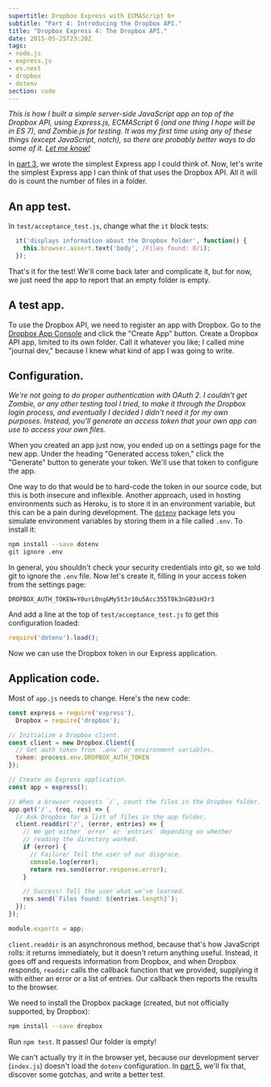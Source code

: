 ```yaml
---
supertitle: Dropbox Express with ECMAScript 6+
subtitle: "Part 4: Introducing the Dropbox API."
title: "Dropbox Express 4: The Dropbox API."
date: 2015-05-25T23:20Z
tags: 
- node.js
- express.js
- es.next
- dropbox
- dotenv
section: code
---
```


*This is how I built a simple server-side JavaScript app on top of the
Dropbox API, using Express.js, ECMAScript 6 (and one thing I hope will
be in ES 7), and Zombie.js for testing. It was my first time using any
of these things (except JavaScript, natch), so there are probably
better ways to do some of it. [Let me know!][contact]*

In [part 3], we wrote the simplest Express app I could think of. Now,
let's write the simplest Express app I can think of that uses the
Dropbox API. All it will do is count the number of files in a folder. <!-- READMORE -->

## An app test.

In `test/acceptance_test.js`, change what the `it` block tests:

```javascript
  it('displays information about the Dropbox folder', function() {
    this.browser.assert.text('body', /Files found: 0/i);
  });
```

That's it for the test! We'll come back later and complicate it,
but for now, we just need the app to report that an empty folder
is empty.

## A test app.

To use the Dropbox API, we need to register an app with Dropbox.
Go to the [Dropbox App Console] and click the "Create App" button.
Create a Dropbox API app, limited to its own folder. Call it whatever
you like; I called mine "journal dev," because I knew what kind of app
I was going to write.

## Configuration.

*We're not going to do proper authentication with OAuth 2. I couldn't
get Zombie, or any other testing tool I tried, to make it through the
Dropbox login process, and eventually I decided I didn't need it for
my own purposes. Instead, you'll generate an access token that your
own app can use to access your own files.*

When you created an app just now, you ended up on a settings page for
the new app. Under the heading "Generated access token," click the
"Generate" button to generate your token. We'll use that token to
configure the app.

One way to do that would be to hard-code the token in our source code,
but this is both insecure and inflexible. Another approach, used in
hosting environments such as Heroku, is to store it in an
environment variable, but this can be a pain during development.
The [`dotenv`][dotenv] package lets you simulate environment
variables by storing them in a file called `.env`. To install it:
 
```bash
npm install --save dotenv
git ignore .env
```

In general, you shouldn't check your security credentials into git,
so we told git to ignore the `.env` file. Now let's create it,
filling in your access token from the settings page:

```shell
DROPBOX_AUTH_TOKEN=Y0urL0ng&My5t3r10u5Acc355T0k3nG03sH3r3
```

And add a line at the top of `test/acceptance_test.js` to get this
configuration loaded:

```javascript
require('dotenv').load();
```

Now we can use the Dropbox token in our Express application.

## Application code.

Most of `app.js` needs to change. Here's the new code:

```javascript
const express = require('express'),
  Dropbox = require('dropbox');

// Initialize a Dropbox client.
const client = new Dropbox.Client({
  // Get auth token from `.env` or environment variables.
  token: process.env.DROPBOX_AUTH_TOKEN
});

// Create an Express application.
const app = express();

// When a browser requests `/`, count the files in the Dropbox folder.
app.get('/', (req, res) => {
  // Ask Dropbox for a list of files in the app folder.
  client.readdir('/', (error, entries) => {
    // We get either `error` or `entries` depending on whether
    // reading the directory worked.
    if (error) {
      // Failure! Tell the user of our disgrace.
      console.log(error);
      return res.send(error.response.error);
    }

    // Success! Tell the user what we've learned.
    res.send(`Files found: ${entries.length}`);
  });
});

module.exports = app;
```

`client.readdir` is an asynchronous method, because that's how
JavaScript rolls: it returns immediately, but it doesn't return
anything useful. Instead, it goes off and requests information
from Dropbox, and when Dropbox responds, `readdir` calls the
callback function that we provided, supplying it with either an
error or a list of entries. Our callback then reports the
results to the browser.

We need to install the Dropbox package (created, but not
officially supported, by Dropbox):

```bash
npm install --save dropbox
```

Run `npm test`. It passes! Our folder is empty!

We can't actually try it in the browser yet, because our development
server (`index.js`) doesn't load the `dotenv` configuration. In [part 5],
we'll fix that, discover some gotchas, and write a better test.

[contact]: mailto:code@erikostrom.com
[part 3]: /code/words/dropbox-express-3-an-app
[dropbox app console]: https://www.dropbox.com/developers/apps
[dotenv]: https://www.npmjs.com/package/dotenv
[part 5]: /code/words/dropbox-express-5-a-sandbox
